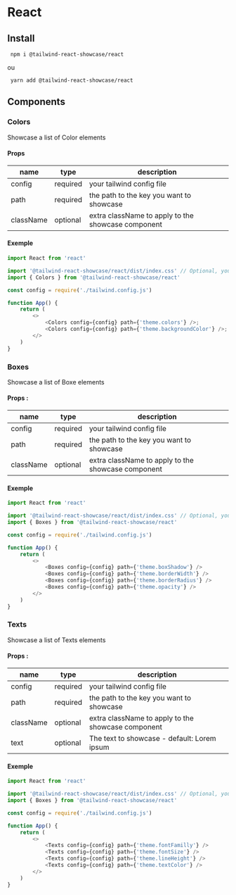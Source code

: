 # React

## Install

```
 npm i @tailwind-react-showcase/react
```

ou

```
 yarn add @tailwind-react-showcase/react
```

## Components

### Colors

Showcase a list of Color elements

#### Props

| name      | type     | description                                        |
| --------- | -------- | -------------------------------------------------- |
| config    | required | your tailwind config file                          |
| path      | required | the path to the key you want to showcase           |
| className | optional | extra className to apply to the showcase component |

#### Exemple

```javascript
import React from 'react'

import '@tailwind-react-showcase/react/dist/index.css' // Optional, you can import your own styles
import { Colors } from '@tailwind-react-showcase/react'

const config = require('./tailwind.config.js')

function App() {
    return (
        <>
            <Colors config={config} path={'theme.colors'} />;
            <Colors config={config} path={'theme.backgroundColor'} />;
        </>
    )
}
```

### Boxes

Showcase a list of Boxe elements

#### Props :

| name      | type     | description                                        |
| --------- | -------- | -------------------------------------------------- |
| config    | required | your tailwind config file                          |
| path      | required | the path to the key you want to showcase           |
| className | optional | extra className to apply to the showcase component |

#### Exemple

```javascript
import React from 'react'

import '@tailwind-react-showcase/react/dist/index.css' // Optional, you can import your own styles
import { Boxes } from '@tailwind-react-showcase/react'

const config = require('./tailwind.config.js')

function App() {
    return (
        <>
            <Boxes config={config} path={'theme.boxShadow'} />
            <Boxes config={config} path={'theme.borderWidth'} />
            <Boxes config={config} path={'theme.borderRadius'} />
            <Boxes config={config} path={'theme.opacity'} />
        </>
    )
}
```

### Texts

Showcase a list of Texts elements

#### Props :

| name      | type     | description                                        |
| --------- | -------- | -------------------------------------------------- |
| config    | required | your tailwind config file                          |
| path      | required | the path to the key you want to showcase           |
| className | optional | extra className to apply to the showcase component |
| text      | optional | The text to showcase - default: Lorem ipsum        |

#### Exemple

```javascript
import React from 'react'

import '@tailwind-react-showcase/react/dist/index.css' // Optional, you can import your own styles
import { Boxes } from '@tailwind-react-showcase/react'

const config = require('./tailwind.config.js')

function App() {
    return (
        <>
            <Texts config={config} path={'theme.fontFamilly'} />
            <Texts config={config} path={'theme.fontSize'} />
            <Texts config={config} path={'theme.lineHeight'} />
            <Texts config={config} path={'theme.textColor'} />
        </>
    )
}
```